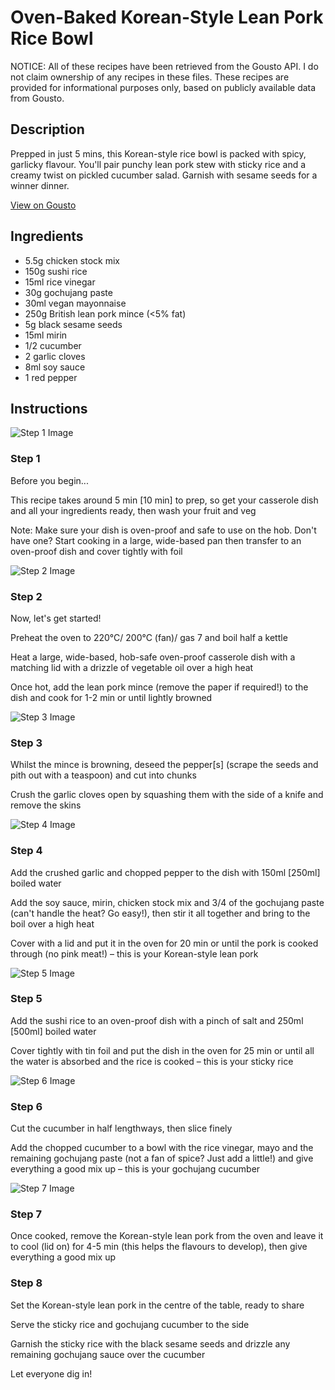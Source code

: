 # Oven-Baked Korean-Style Lean Pork Rice Bowl

NOTICE: All of these recipes have been retrieved from the Gousto API. I do not claim ownership of any recipes in these files. These recipes are provided for informational purposes only, based on publicly available data from Gousto.

## Description

Prepped in just 5 mins, this Korean-style rice bowl is packed with spicy, garlicky flavour. You'll pair punchy lean pork stew with sticky rice and a creamy twist on pickled cucumber salad. Garnish with sesame seeds for a winner dinner. 

[View on Gousto](https://www.gousto.co.uk/recipes/cookbook/oven-baked-korean-style-lean-pork-rice-bowl)

## Ingredients

- 5.5g chicken stock mix
- 150g sushi rice
- 15ml rice vinegar
- 30g gochujang paste
- 30ml vegan mayonnaise
- 250g British lean pork mince (<5% fat)
- 5g black sesame seeds
- 15ml mirin
- 1/2 cucumber
- 2 garlic cloves
- 8ml soy sauce
- 1 red pepper

## Instructions

![Step 1 Image](https://production-media.gousto.co.uk/cms/recipe-step-image/Step-1-1666697849939-x200.jpg)

### Step 1

Before you begin...

This recipe takes around 5 min<span class="text-danger"> [10 min]</span> to prep, so get your casserole dish and all your ingredients ready, then wash your fruit and veg

Note: Make sure your dish is oven-proof and safe to use on the hob. Don't have one? Start cooking in a large, wide-based pan then transfer to an oven-proof dish and cover tightly with foil

![Step 2 Image](https://production-media.gousto.co.uk/cms/recipe-step-image/Step-2-1666697856120-x200.jpg)

### Step 2

Now, let's get started!

Preheat the oven to 220°C/ 200°C (fan)/ gas 7 and boil half a kettle

Heat a large, wide-based, hob-safe oven-proof casserole dish with a matching lid with a drizzle of vegetable oil over a high heat

Once hot, add the lean pork mince (remove the paper if required!) to the dish and cook for 1-2 min or until lightly browned

![Step 3 Image](https://production-media.gousto.co.uk/cms/recipe-step-image/Step-3-1666697861909-x200.jpg)

### Step 3

Whilst the mince is browning, deseed the pepper<span class="text-danger">[s]</span> (scrape the seeds and pith out with a teaspoon) and cut into chunks

Crush the garlic cloves open by squashing them with the side of a knife and remove the skins

![Step 4 Image](https://production-media.gousto.co.uk/cms/recipe-step-image/Step-4-1666697867280-x200.jpg)

### Step 4

Add the crushed garlic and chopped pepper to the dish with 150ml <span class="text-danger">[250ml]</span> boiled water

Add the soy sauce, mirin, chicken stock mix and 3/4 of the gochujang paste (can't handle the heat? Go easy!), then stir it all together and bring to the boil over a high heat

Cover with a lid and put it in the oven for 20 min or until the pork is cooked through (no pink meat!) – this is your Korean-style lean pork

![Step 5 Image](https://production-media.gousto.co.uk/cms/recipe-step-image/Step-5-1666697871784-x200.jpg)

### Step 5

Add the sushi rice to an oven-proof dish with a pinch of salt and 250ml <span class="text-danger">[500ml] </span>boiled water

Cover tightly with tin foil and put the dish in the oven for 25 min or until all the water is absorbed and the rice is cooked – this is your sticky rice

![Step 6 Image](https://production-media.gousto.co.uk/cms/recipe-step-image/Step-6-1666697875883-x200.jpg)

### Step 6

Cut the cucumber in half lengthways, then slice finely

Add the chopped cucumber to a bowl with the rice vinegar, mayo and the remaining gochujang paste (not a fan of spice? Just add a little!) and give everything a good mix up – this is your gochujang cucumber

![Step 7 Image](https://production-media.gousto.co.uk/cms/recipe-step-image/Step-7-1666697880058-x200.jpg)

### Step 7

Once cooked, remove the Korean-style lean pork from the oven and leave it to cool (lid on) for 4-5 min (this helps the flavours to develop), then give everything a good mix up

### Step 8

Set the Korean-style lean pork in the centre of the table, ready to share

Serve the sticky rice and gochujang cucumber to the side

Garnish the sticky rice with the black sesame seeds and drizzle any remaining gochujang sauce over the cucumber

Let everyone dig in!

